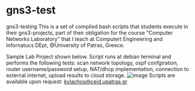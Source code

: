 # gns3-test
gns3-testing
This is a set of compiled bash scripts that students execute in their gns3-projects, part of their obligation for the course "Computer Networks Laboratory" 
that I teach at Computert Engineering and Infornatucs DEpt, @University of Patras, Greece.

Sample Lab Project shown below. Script runs at debian terminal and performs the following tests:
	scan network topology, 
	ospf confgiration, 
	router username/password setup, 
	NAT/dhcp implementation,
	connection to external internet,
	upload results to cloud storage.
![image](https://user-images.githubusercontent.com/8039079/225251989-84764e17-d1d8-4e0d-a36a-37a1a49f7a0b.png)
Scripts are available upon request: kvlachos@ceid.upatras.gr

